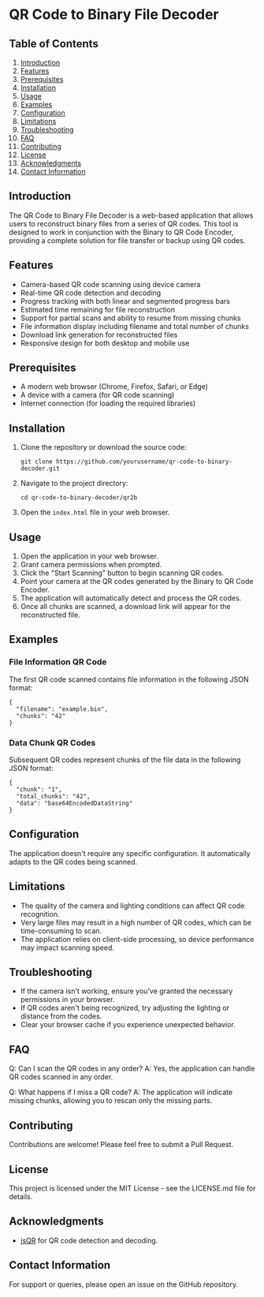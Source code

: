 # QR Code to Binary File Decoder

## Table of Contents

1. [Introduction](#introduction)
2. [Features](#features)
3. [Prerequisites](#prerequisites)
4. [Installation](#installation)
5. [Usage](#usage)
6. [Examples](#examples)
7. [Configuration](#configuration)
8. [Limitations](#limitations)
9. [Troubleshooting](#troubleshooting)
10. [FAQ](#faq)
11. [Contributing](#contributing)
12. [License](#license)
13. [Acknowledgments](#acknowledgments)
14. [Contact Information](#contact-information)

## Introduction

The QR Code to Binary File Decoder is a web-based application that allows users to reconstruct binary files from a series of QR codes. This tool is designed to work in conjunction with the Binary to QR Code Encoder, providing a complete solution for file transfer or backup using QR codes.

## Features

- Camera-based QR code scanning using device camera
- Real-time QR code detection and decoding
- Progress tracking with both linear and segmented progress bars
- Estimated time remaining for file reconstruction
- Support for partial scans and ability to resume from missing chunks
- File information display including filename and total number of chunks
- Download link generation for reconstructed files
- Responsive design for both desktop and mobile use

## Prerequisites

- A modern web browser (Chrome, Firefox, Safari, or Edge)
- A device with a camera (for QR code scanning)
- Internet connection (for loading the required libraries)

## Installation

1. Clone the repository or download the source code:
   ```
   git clone https://github.com/yourusername/qr-code-to-binary-decoder.git
   ```
2. Navigate to the project directory:
   ```
   cd qr-code-to-binary-decoder/qr2b
   ```
3. Open the `index.html` file in your web browser.

## Usage

1. Open the application in your web browser.
2. Grant camera permissions when prompted.
3. Click the "Start Scanning" button to begin scanning QR codes.
4. Point your camera at the QR codes generated by the Binary to QR Code Encoder.
5. The application will automatically detect and process the QR codes.
6. Once all chunks are scanned, a download link will appear for the reconstructed file.

## Examples

### File Information QR Code

The first QR code scanned contains file information in the following JSON format:

```
{
  "filename": "example.bin",
  "chunks": "42"
}
```

### Data Chunk QR Codes

Subsequent QR codes represent chunks of the file data in the following JSON format:

```
{
  "chunk": "1",
  "total_chunks": "42",
  "data": "base64EncodedDataString"
}
```

## Configuration

The application doesn't require any specific configuration. It automatically adapts to the QR codes being scanned.

## Limitations

- The quality of the camera and lighting conditions can affect QR code recognition.
- Very large files may result in a high number of QR codes, which can be time-consuming to scan.
- The application relies on client-side processing, so device performance may impact scanning speed.

## Troubleshooting

- If the camera isn't working, ensure you've granted the necessary permissions in your browser.
- If QR codes aren't being recognized, try adjusting the lighting or distance from the codes.
- Clear your browser cache if you experience unexpected behavior.

## FAQ

Q: Can I scan the QR codes in any order?
A: Yes, the application can handle QR codes scanned in any order.

Q: What happens if I miss a QR code?
A: The application will indicate missing chunks, allowing you to rescan only the missing parts.

## Contributing

Contributions are welcome! Please feel free to submit a Pull Request.

## License

This project is licensed under the MIT License - see the LICENSE.md file for details.

## Acknowledgments

- [jsQR](https://github.com/cozmo/jsQR) for QR code detection and decoding.

## Contact Information

For support or queries, please open an issue on the GitHub repository.
